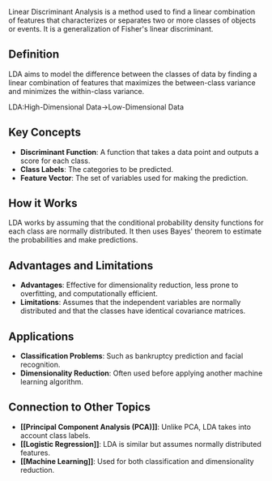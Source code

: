 Linear Discriminant Analysis is a method used to find a linear combination of features that characterizes or separates two or more classes of objects or events. It is a generalization of Fisher's linear discriminant.

## Definition

LDA aims to model the difference between the classes of data by finding a linear combination of features that maximizes the between-class variance and minimizes the within-class variance.

LDA:High-Dimensional Data→Low-Dimensional Data

## Key Concepts

- **Discriminant Function**: A function that takes a data point and outputs a score for each class.
- **Class Labels**: The categories to be predicted.
- **Feature Vector**: The set of variables used for making the prediction.

## How it Works

LDA works by assuming that the conditional probability density functions for each class are normally distributed. It then uses Bayes' theorem to estimate the probabilities and make predictions.

## Advantages and Limitations

- **Advantages**: Effective for dimensionality reduction, less prone to overfitting, and computationally efficient.
- **Limitations**: Assumes that the independent variables are normally distributed and that the classes have identical covariance matrices.

## Applications

- **Classification Problems**: Such as bankruptcy prediction and facial recognition.
- **Dimensionality Reduction**: Often used before applying another machine learning algorithm.

## Connection to Other Topics

- **[[Principal Component Analysis (PCA)]]**: Unlike PCA, LDA takes into account class labels.
- **[[Logistic Regression]]**: LDA is similar but assumes normally distributed features.
- **[[Machine Learning]]**: Used for both classification and dimensionality reduction.